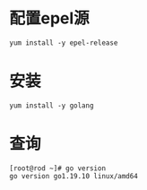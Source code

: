 # 配置epel源

```shell
yum install -y epel-release
```

# 安装

```shell
yum install -y golang
```

# 查询

```shell
[root@rod ~]# go version
go version go1.19.10 linux/amd64
```

